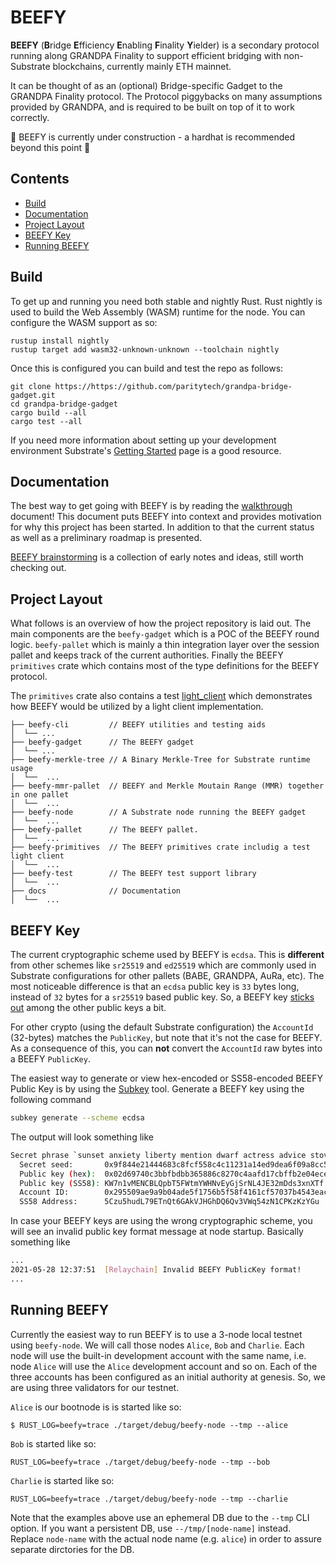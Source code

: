 # BEEFY
**BEEFY** (**B**ridge **E**fficiency **E**nabling **F**inality **Y**ielder) is a secondary
protocol running along GRANDPA Finality to support efficient bridging with non-Substrate
blockchains, currently mainly ETH mainnet.

It can be thought of as an (optional) Bridge-specific Gadget to the GRANDPA Finality protocol.
The Protocol piggybacks on many assumptions provided by GRANDPA, and is required to be built
on top of it to work correctly.

🚧 BEEFY is currently under construction - a hardhat is recommended beyond this point 🚧

## Contents
- [Build](#build)
- [Documentation](#documentation)
- [Project Layout](#project-layout)
- [BEEFY Key](#beefy-key)
- [Running BEEFY](#running-beefy)

## Build
To get up and running you need both stable and nightly Rust. Rust nightly is used to build the Web
Assembly (WASM) runtime for the node. You can configure the WASM support as so:

```
rustup install nightly
rustup target add wasm32-unknown-unknown --toolchain nightly
```

Once this is configured you can build and test the repo as follows:

```
git clone https://https://github.com/paritytech/grandpa-bridge-gadget.git
cd grandpa-bridge-gadget
cargo build --all
cargo test --all
```

If you need more information about setting up your development environment Substrate's
[Getting Started](https://substrate.dev/docs/en/knowledgebase/getting-started/) page is a good
resource.

## Documentation

The best way to get going with BEEFY is by reading the [walkthrough](./docs/walkthrough.md) document!
This document puts BEEFY into context and provides motivation for why this project has been started.
In addition to that the current status as well as a preliminary roadmap is presented.

[BEEFY brainstorming](./docs/beefy.md) is a collection of early notes and ideas, still worth checking out.

## Project Layout

What follows is an overview of how the project repository is laid out. The main components are the
`beefy-gadget` which is a POC of the BEEFY round logic. `beefy-pallet` which is mainly a thin
integration layer over the session pallet and keeps track of the current authorities.
Finally the BEEFY `primitives` crate which contains most of the type definitions for the
BEEFY protocol.

The `primitives` crate also contains a test [light_client](.primitives/tests/light_client/) which demonstrates how BEEFY would
be utilized by a light client implementation.

```
├── beefy-cli         // BEEFY utilities and testing aids
│  └── ...
├── beefy-gadget      // The BEEFY gadget
│  └── ...
├── beefy-merkle-tree // A Binary Merkle-Tree for Substrate runtime usage
│  └──  ...
├── beefy-mmr-pallet  // BEEFY and Merkle Moutain Range (MMR) together in one pallet
│  └──  ...
├── beefy-node        // A Substrate node running the BEEFY gadget
│  └──  ...
├── beefy-pallet      // The BEEFY pallet.
│  └──  ...
├── beefy-primitives  // The BEEFY primitives crate includig a test light client
│  └──  ...
├── beefy-test        // The BEEFY test support library
│  └──  ...
├── docs              // Documentation
│  └──  ...
 ```

## BEEFY Key

The current cryptographic scheme used by BEEFY is `ecdsa`. This is **different** from other schemes like `sr25519` and `ed25519` which are commonly used in Substrate configurations for other pallets (BABE, GRANDPA, AuRa, etc). The most noticeable difference is that an `ecdsa` public key
is `33` bytes long, instead of `32` bytes for a `sr25519` based public key. So, a BEEFY key [sticks out](https://github.com/paritytech/polkadot/blob/25951e45b1907853f120c752aaa01631a0b3e783/node/service/src/chain_spec.rs#L738) among the other public keys a bit.

For other crypto (using the default Substrate configuration) the `AccountId` (32-bytes) matches the `PublicKey`, but note that it's not the case for BEEFY. As a consequence of this, you can **not** convert the `AccountId` raw bytes into a BEEFY `PublicKey`.

The easiest way to generate or view hex-encoded or SS58-encoded BEEFY Public Key is by using the [Subkey](https://substrate.dev/docs/en/knowledgebase/integrate/subkey) tool. Generate a BEEFY key using the following command

```sh
subkey generate --scheme ecdsa
```

The output will look something like

```sh
Secret phrase `sunset anxiety liberty mention dwarf actress advice stove peasant olive kite rebuild` is account:
  Secret seed:       0x9f844e21444683c8fcf558c4c11231a14ed9dea6f09a8cc505604368ef204a61
  Public key (hex):  0x02d69740c3bbfbdbb365886c8270c4aafd17cbffb2e04ecef581e6dced5aded2cd
  Public key (SS58): KW7n1vMENCBLQpbT5FWtmYWHNvEyGjSrNL4JE32mDds3xnXTf
  Account ID:        0x295509ae9a9b04ade5f1756b5f58f4161cf57037b4543eac37b3b555644f6aed
  SS58 Address:      5Czu5hudL79ETnQt6GAkVJHGhDQ6Qv3VWq54zN1CPKzKzYGu

```

In case your BEEFY keys are using the wrong cryptographic scheme, you will see an invalid public key format message at node startup. Basically something like

```sh
...
2021-05-28 12:37:51  [Relaychain] Invalid BEEFY PublicKey format!
...
```

## Running BEEFY

Currently the easiest way to run BEEFY is to use a 3-node local testnet using `beefy-node`. We will call those nodes `Alice`, `Bob` and
`Charlie`. Each node will use the built-in development account with the same name, i.e. node `Alice` will use the `Alice` development
account and so on. Each of the three accounts has been configured as an initial authority at genesis. So, we are using three validators
for our testnet.

`Alice` is our bootnode is is started like so:

```
$ RUST_LOG=beefy=trace ./target/debug/beefy-node --tmp --alice
```

`Bob` is started like so:

```
RUST_LOG=beefy=trace ./target/debug/beefy-node --tmp --bob
```

`Charlie` is started like so:

```
RUST_LOG=beefy=trace ./target/debug/beefy-node --tmp --charlie
```

Note that the examples above use an ephemeral DB due to the `--tmp` CLI option. If you want a persistent DB, use `--/tmp/[node-name]`
instead. Replace `node-name` with the actual node name (e.g. `alice`) in order to assure separate dirctories for the DB.
